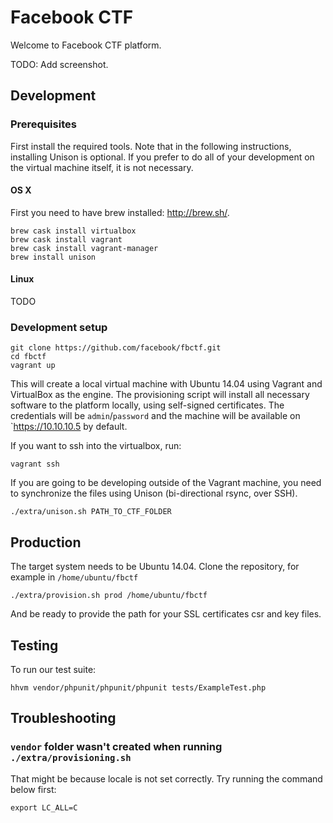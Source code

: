 # Facebook CTF

Welcome to Facebook CTF platform.

TODO: Add screenshot.

## Development

### Prerequisites

First install the required tools. Note that in the following instructions, installing Unison is optional. If you prefer to do all of your development on the virtual machine itself, it is not necessary.

#### OS X

First you need to have brew installed: http://brew.sh/.

```
brew cask install virtualbox
brew cask install vagrant
brew cask install vagrant-manager
brew install unison
```

#### Linux

TODO

### Development setup

```
git clone https://github.com/facebook/fbctf.git
cd fbctf
vagrant up
```

This will create a local virtual machine with Ubuntu 14.04 using Vagrant and VirtualBox as the engine. The provisioning script will install all necessary software to the platform locally, using self-signed certificates. The credentials will be `admin`/`password` and the machine will be available on `https://10.10.10.5 by default.

If you want to ssh into the virtualbox, run:
```
vagrant ssh
```

If you are going to be developing outside of the Vagrant machine, you need to synchronize the files using Unison (bi-directional rsync, over SSH).

```
./extra/unison.sh PATH_TO_CTF_FOLDER
```

## Production

The target system needs to be Ubuntu 14.04. Clone the repository, for example in `/home/ubuntu/fbctf`

`./extra/provision.sh prod /home/ubuntu/fbctf`

And be ready to provide the path for your SSL certificates csr and key files.

## Testing

To run our test suite:

```
hhvm vendor/phpunit/phpunit/phpunit tests/ExampleTest.php
```

## Troubleshooting

### `vendor` folder wasn't created when running `./extra/provisioning.sh`

That might be because locale is not set correctly. Try running the command below first:
```
export LC_ALL=C
```
